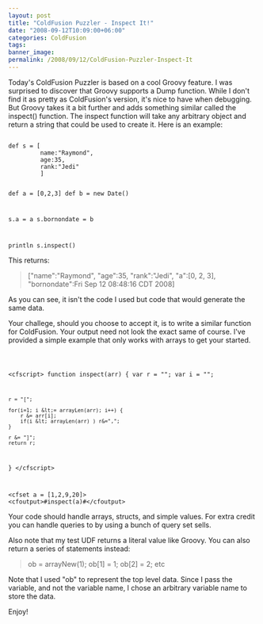 ```yaml
---
layout: post
title: "ColdFusion Puzzler - Inspect It!"
date: "2008-09-12T10:09:00+06:00"
categories: ColdFusion 
tags: 
banner_image: 
permalink: /2008/09/12/ColdFusion-Puzzler-Inspect-It
---
```


Today's ColdFusion Puzzler is based on a cool Groovy feature. I was surprised to discover that Groovy supports a Dump function. While I don't find it as pretty as ColdFusion's version, it's nice to have when debugging. But Groovy takes it a bit further and adds something similar called the inspect() function. The inspect function will take any arbitrary object and return a string that could be used to create it. Here is an example:

<code>
def s = [
         name:"Raymond",
         age:35,
         rank:"Jedi"
         ]

def a = [0,2,3]
def b = new Date()

s.a = a
s.bornondate = b

println s.inspect()
</code>

This returns:

<blockquote>
<p>
["name":"Raymond", "age":35, "rank":"Jedi", "a":[0, 2, 3], "bornondate":Fri Sep 12 08:48:16 CDT 2008]
</p>
</blockquote>

As you can see, it isn't the code I used but code that would generate the same data. 

Your challege, should you choose to accept it, is to write a similar function for ColdFusion. Your output need not look the exact same of course. I've provided a simple example that only works with arrays to get your started.

<code>

&lt;cfscript&gt;
function inspect(arr) {
	var r = "";
	var i = "";

	r = "[";

	for(i=1; i &lt;= arrayLen(arr); i++) {
		r &= arr[i];
		if(i &lt; arrayLen(arr) ) r&=",";
	}
	
	r &= "]";
	return r;
}
&lt;/cfscript&gt;

&lt;cfset a = [1,2,9,20]&gt;
&lt;cfoutput&gt;#inspect(a)#&lt;/cfoutput&gt;
</code>

Your code should handle arrays, structs, and simple values. For extra credit you can handle queries to by using a bunch of query set sells.

Also note that my test UDF returns a literal value like Groovy. You can also return a series of statements instead:

<blockquote>
<p>
ob = arrayNew(1);
ob[1] = 1;
ob[2] = 2;
etc
</p>
</blockquote>

Note that I used "ob" to represent the top level data. Since I pass the variable, and not the variable name, I chose an arbitrary variable name to store the data.

Enjoy!